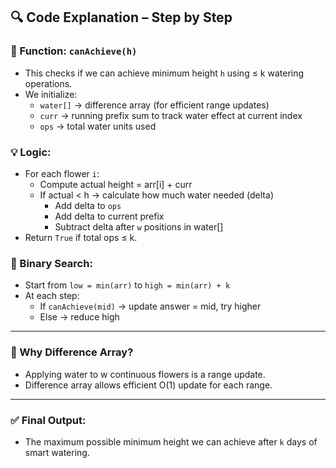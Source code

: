 ## 🔍 Code Explanation – Step by Step

### 🔧 Function: `canAchieve(h)`
- This checks if we can achieve minimum height `h` using ≤ k watering operations.
- We initialize:
  - `water[]` → difference array (for efficient range updates)
  - `curr` → running prefix sum to track water effect at current index
  - `ops` → total water units used

### 💡 Logic:
- For each flower `i`:
  - Compute actual height = arr[i] + curr
  - If actual < h → calculate how much water needed (delta)
    - Add delta to `ops`
    - Add delta to current prefix
    - Subtract delta after `w` positions in water[]
- Return `True` if total ops ≤ k.

### 🧠 Binary Search:
- Start from `low = min(arr)` to `high = min(arr) + k`
- At each step:
  - If `canAchieve(mid)` → update answer = mid, try higher
  - Else → reduce high

---

### 📌 Why Difference Array?
- Applying water to w continuous flowers is a range update.
- Difference array allows efficient O(1) update for each range.

---

### ✅ Final Output:
- The maximum possible minimum height we can achieve after `k` days of smart watering.